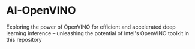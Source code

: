 # AI-OpenVINO
Exploring the power of OpenVINO for efficient and accelerated deep learning inference – unleashing the potential of Intel's OpenVINO toolkit in this repository
